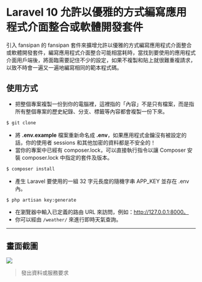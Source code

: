 # Laravel 10 允許以優雅的方式編寫應用程式介面整合或軟體開發套件

引入 fansipan 的 fansipan 套件來擴增允許以優雅的方式編寫應用程式介面整合或軟體開發套件，編寫應用程式介面整合可能相當耗時，當找到要使用的應用程式介面用戶端後，將面臨需要記住不少的設定，如果不複製和貼上就很難重複請求，以致不時會一遍又一遍地編寫相同的範本程式碼。

## 使用方式
- 把整個專案複製一份到你的電腦裡，這裡指的「內容」不是只有檔案，而是指所有整個專案的歷史紀錄、分支、標籤等內容都會複製一份下來。
```sh
$ git clone
```
- 將 __.env.example__ 檔案重新命名成 __.env__，如果應用程式金鑰沒有被設定的話，你的使用者 sessions 和其他加密的資料都是不安全的！
- 當你的專案中已經有 composer.lock，可以直接執行指令以讓 Composer 安裝 composer.lock 中指定的套件及版本。
```sh
$ composer install
```
- 產生 Laravel 要使用的一組 32 字元長度的隨機字串 APP_KEY 並存在 .env 內。
```sh
$ php artisan key:generate
```
- 在瀏覽器中輸入已定義的路由 URL 來訪問，例如：http://127.0.0.1:8000。
- 你可以經由 `/weather/` 來進行即時天氣查詢。

----

## 畫面截圖
![](https://i.imgur.com/lsxyeAO.png)
> 發出資料或服務要求
